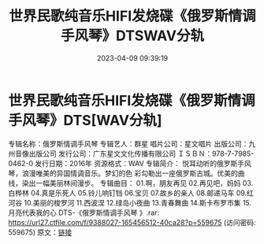 ﻿---
title: 世界民歌纯音乐HIFI发烧碟《俄罗斯情调手风琴》DTSWAV分轨
date: 2023-04-09 09:39:19
categories: 古典音乐、新世纪、纯音雅乐
tags: 纯音雅乐
---
# 世界民歌纯音乐HIFI发烧碟《俄罗斯情调手风琴》DTS[WAV分轨]

专辑名称：俄罗斯情调手风琴
专辑艺人：群星
唱片公司：星文唱片
出版公司：九州音像出版公司
发行公司：广东星文文化传播有限公司
ＩＳＢＮ：978-7-7985-0462-0
发行日期：2016年
资源格式：WAV
专辑简介：
悦耳动听的俄罗斯手风琴，浪漫唯美的异国情调音乐。梦幻的色
彩勾勒出一座俄罗斯古城。优美的曲线，染出一幅美丽林间漫步。
专辑曲目：
01.啊，朋友再见
02.再见吧，妈妈
03.白桦林
04.真是乐死人
05.铃儿响钉铛
06.宝贝
07.故乡的亲人
08.邮递马车
09.红河谷
10.美丽的梭罗河
11.西波涅
12.绿岛小夜曲
13.青春舞曲
14.斯卡布罗市集
15.月亮代表我的心
DTS-《俄罗斯情调手风琴 》.rar: https://url27.ctfile.com/f/9388027-165456512-40ca28?p=559675
(访问密码: 559675)
原文：[链接](https://blog.sina.com.cn/s/blog_1647c7e76010311d5.html)